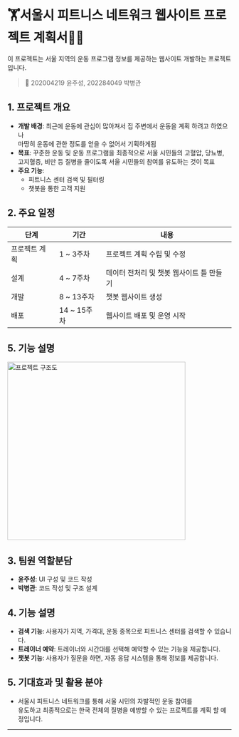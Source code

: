 # 🏋️서울시 피트니스 네트워크 웹사이트 프로젝트 계획서🏃‍♂️
이 프로젝트는 서울 지역의 운동 프로그램 정보를 제공하는 웹사이트 개발하는 프로젝트입니다.  
> 👤 202004219 윤주성, 202284049 박병관

## 1. 프로젝트 개요
- **개발 배경**: 최근에 운동에 관심이 많아져서 집 주변에서 운동을 계획 하려고 하였으나<br/>
                 마땅히 운동에 관한 정도를 얻을 수 없어서 기획하게됨
- **목표**: 꾸준한 운동 및 운동 프로그램을 최종적으로 서울 시민들의 고혈압, 당뇨병,<br/>
            고지혈증, 비만 등 질병을 줄이도록 서울 시민들의 참여를 유도하는 것이 목표
- **주요 기능**:
  - 피트니스 센터 검색 및 필터링
  - 챗봇을 통한 고객 지원

## 2. 주요 일정
| 단계         | 기간          | 내용                         |
| ------------ | ------------- | ---------------------------- |
| 프로젝트 계획 | 1 ~ 3주차  | 프로젝트 계획 수립 및 수정|
| 설계          | 4 ~ 7주차 | 데이터 전처리 및 챗봇 웹사이트 틀 만들기|
| 개발          | 8 ~ 13주차 | 챗봇 웹사이트 생성|
| 배포          | 14 ~ 15주차 | 웹사이트 배포 및 운영 시작 |
## 5. 기능 설명
<img src="./images/125154_.jpeg" width="400" alt="프로젝트 구조도">

## 3. 팀원 역할분담
- **윤주성**: UI 구성 및 코드 작성
- **박병관**: 코드 작성 및 구조 설계

## 4. 기능 설명
- **검색 기능**: 사용자가 지역, 가격대, 운동 종목으로 피트니스 센터를 검색할 수 있습니다.
- **트레이너 예약**: 트레이너와 시간대를 선택해 예약할 수 있는 기능을 제공합니다.
- **챗봇 기능**: 사용자가 질문을 하면, 자동 응답 시스템을 통해 정보를 제공합니다.

## 5. 기대효과 및 활용 분야
- 서울시 피트니스 네트워크를 통해 서울 시민의 자발적인 운동 참여를<br/>
  유도하고 최종적으로는 한국 전체의 질병을 예방할 수 있는 프로젝트를 계획 할 예정입니다.

---
